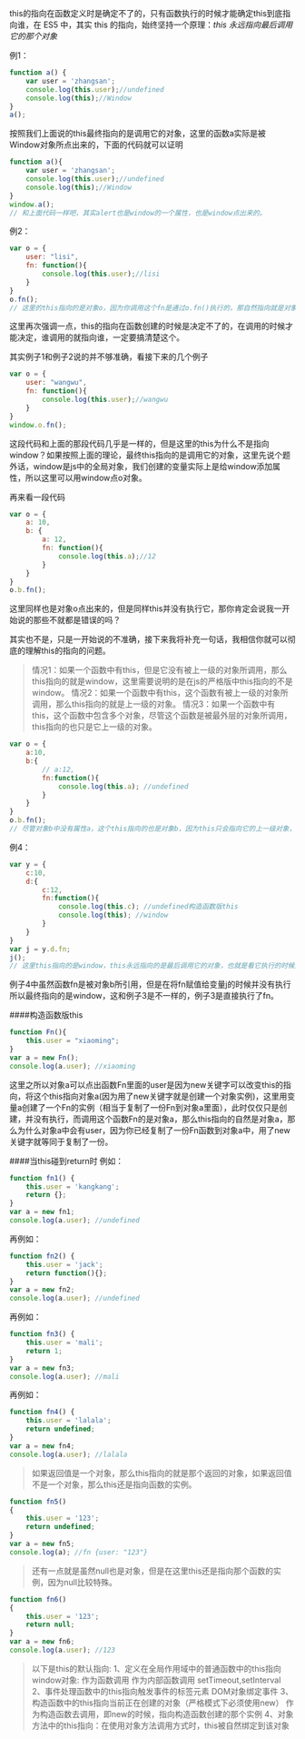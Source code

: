 this的指向在函数定义时是确定不了的，只有函数执行的时候才能确定this到底指向谁，在 ES5 中，其实 this 的指向，始终坚持一个原理：*this 永远指向最后调用它的那个对象*
			
例1：
```javascript
function a() {
    var user = 'zhangsan';
    console.log(this.user);//undefined
    console.log(this);//Window 
}
a();
```
按照我们上面说的this最终指向的是调用它的对象，这里的函数a实际是被Window对象所点出来的，下面的代码就可以证明
```javascript
function a(){
    var user = 'zhangsan';
    console.log(this.user);//undefined
    console.log(this);//Window 
}
window.a();
// 和上面代码一样吧，其实alert也是window的一个属性，也是window点出来的。
```			
例2：
```javascript			
var o = {
    user: "lisi",
    fn: function(){
        console.log(this.user);//lisi
    }
}
o.fn();
// 这里的this指向的是对象o，因为你调用这个fn是通过o.fn()执行的，那自然指向就是对象o。
```			
这里再次强调一点，this的指向在函数创建的时候是决定不了的，在调用的时候才能决定，谁调用的就指向谁，一定要搞清楚这个。

其实例子1和例子2说的并不够准确，看接下来的几个例子
```javascript
var o = {
    user: "wangwu",
    fn: function(){
        console.log(this.user);//wangwu
    }
}
window.o.fn();
```		
这段代码和上面的那段代码几乎是一样的，但是这里的this为什么不是指向window？如果按照上面的理论，最终this指向的是调用它的对象，这里先说个题外话，window是js中的全局对象，我们创建的变量实际上是给window添加属性，所以这里可以用window点o对象。

再来看一段代码
```javascript
var o = {
    a: 10,
    b: {
        a: 12,
        fn: function(){
            console.log(this.a);//12
        }
    }
}
o.b.fn();
```			
这里同样也是对象o点出来的，但是同样this并没有执行它，那你肯定会说我一开始说的那些不就都是错误的吗？

其实也不是，只是一开始说的不准确，接下来我将补充一句话，我相信你就可以彻底的理解this的指向的问题。
>情况1：如果一个函数中有this，但是它没有被上一级的对象所调用，那么this指向的就是window，这里需要说明的是在js的严格版中this指向的不是window。
情况2：如果一个函数中有this，这个函数有被上一级的对象所调用，那么this指向的就是上一级的对象。
情况3：如果一个函数中有this，这个函数中包含多个对象，尽管这个函数是被最外层的对象所调用，this指向的也只是它上一级的对象。
```javascript
var o = {
    a:10,
    b:{
        // a:12,
        fn:function(){
            console.log(this.a); //undefined
        }
    }
}
o.b.fn();
// 尽管对象b中没有属性a，这个this指向的也是对象b，因为this只会指向它的上一级对象，不管这个对象中有没有this要的东西。
```	

例4：
```javascript
var y = {
    c:10,
    d:{
        c:12,
        fn:function(){
            console.log(this.c); //undefined构造函数版this
            console.log(this); //window
        }
    }
}
var j = y.d.fn;
j();
// 这里this指向的是window，this永远指向的是最后调用它的对象，也就是看它执行的时候是谁调用的。 
```	
例子4中虽然函数fn是被对象b所引用，但是在将fn赋值给变量j的时候并没有执行所以最终指向的是window，这和例子3是不一样的，例子3是直接执行了fn。	

####构造函数版this
```javascript
function Fn(){
    this.user = "xiaoming";
}
var a = new Fn();
console.log(a.user); //xiaoming
```
这里之所以对象a可以点出函数Fn里面的user是因为new关键字可以改变this的指向，将这个this指向对象a(因为用了new关键字就是创建一个对象实例)，这里用变量a创建了一个Fn的实例（相当于复制了一份Fn到对象a里面），此时仅仅只是创建，并没有执行，而调用这个函数Fn的是对象a，那么this指向的自然是对象a，那么为什么对象a中会有user，因为你已经复制了一份Fn函数到对象a中，用了new关键字就等同于复制了一份。

####当this碰到return时
例如：
```javascript
function fn1() {  
    this.user = 'kangkang';  
    return {};  
}
var a = new fn1;  
console.log(a.user); //undefined
```

再例如：
```javascript
function fn2() {  
    this.user = 'jack';  
    return function(){};
}
var a = new fn2;  
console.log(a.user); //undefined
```			
再例如：
```javascript
function fn3() {  
    this.user = 'mali';  
    return 1;
}
var a = new fn3;  
console.log(a.user); //mali
```			
再例如：
```javascript
function fn4() {  
    this.user = 'lalala';
    return undefined;
}
var a = new fn4;  
console.log(a.user); //lalala
```
			
>如果返回值是一个对象，那么this指向的就是那个返回的对象，如果返回值不是一个对象，那么this还是指向函数的实例。

```javascript
function fn5()  
{  
    this.user = '123';  
    return undefined;
}
var a = new fn5;  
console.log(a); //fn {user: "123"}
```			
			
>还有一点就是虽然null也是对象，但是在这里this还是指向那个函数的实例，因为null比较特殊。
```javascript
function fn6()  
{  
    this.user = '123';  
    return null;
}
var a = new fn6;  
console.log(a.user); //123
```	

>以下是this的默认指向:
1、定义在全局作用域中的普通函数中的this指向window对象:
作为函数调用
作为内部函数调用
setTimeout,setInterval
2、事件处理函数中的this指向触发事件的标签元素
DOM对象绑定事件
3、构造函数中的this指向当前正在创建的对象（严格模式下必须使用new）
作为构造函数去调用，即new的时候，指向构造函数创建的那个实例
4、对象方法中的this指向：在使用对象方法调用方式时，this被自然绑定到该对象
